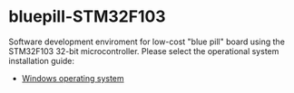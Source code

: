 # bluepill-STM32F103
Software development enviroment for low-cost "blue pill" board using the STM32F103 32-bit microcontroller. Please select the operational system installation guide:

* [Windows operating system](install_windows.md)
